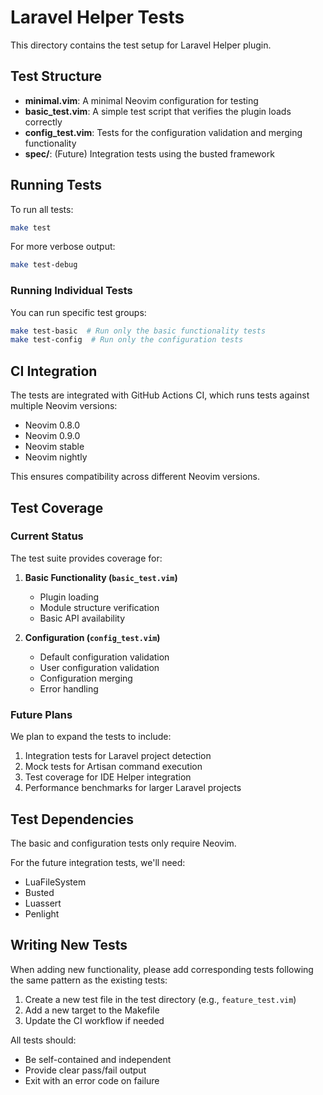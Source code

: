 # Laravel Helper Tests

This directory contains the test setup for Laravel Helper plugin.

## Test Structure

- **minimal.vim**: A minimal Neovim configuration for testing
- **basic_test.vim**: A simple test script that verifies the plugin loads correctly
- **config_test.vim**: Tests for the configuration validation and merging functionality
- **spec/**: (Future) Integration tests using the busted framework

## Running Tests

To run all tests:

```bash
make test
```

For more verbose output:

```bash
make test-debug
```

### Running Individual Tests

You can run specific test groups:

```bash
make test-basic  # Run only the basic functionality tests
make test-config  # Run only the configuration tests
```

## CI Integration

The tests are integrated with GitHub Actions CI, which runs tests against multiple Neovim versions:
- Neovim 0.8.0
- Neovim 0.9.0
- Neovim stable
- Neovim nightly

This ensures compatibility across different Neovim versions.

## Test Coverage

### Current Status

The test suite provides coverage for:

1. **Basic Functionality (`basic_test.vim`)**
   - Plugin loading
   - Module structure verification
   - Basic API availability

2. **Configuration (`config_test.vim`)**
   - Default configuration validation
   - User configuration validation
   - Configuration merging
   - Error handling

### Future Plans

We plan to expand the tests to include:

1. Integration tests for Laravel project detection
2. Mock tests for Artisan command execution
3. Test coverage for IDE Helper integration
4. Performance benchmarks for larger Laravel projects

## Test Dependencies

The basic and configuration tests only require Neovim.

For the future integration tests, we'll need:
- LuaFileSystem
- Busted
- Luassert
- Penlight

## Writing New Tests

When adding new functionality, please add corresponding tests following the same pattern as the existing tests:

1. Create a new test file in the test directory (e.g., `feature_test.vim`)
2. Add a new target to the Makefile
3. Update the CI workflow if needed

All tests should:
- Be self-contained and independent
- Provide clear pass/fail output
- Exit with an error code on failure